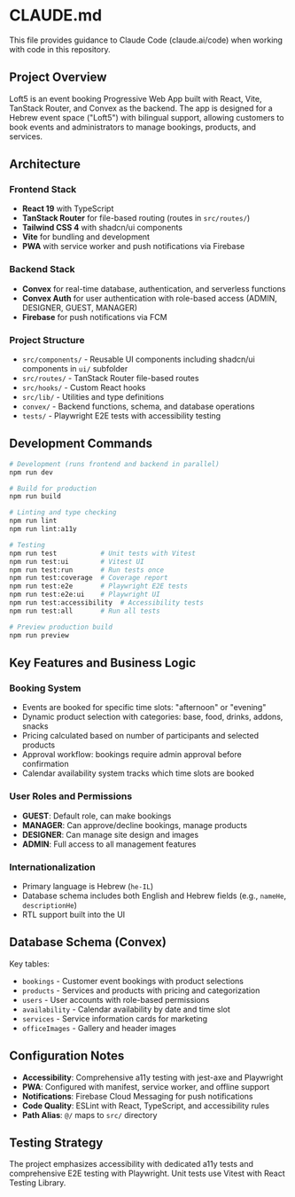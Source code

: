 # CLAUDE.md

This file provides guidance to Claude Code (claude.ai/code) when working with code in this repository.

## Project Overview

Loft5 is an event booking Progressive Web App built with React, Vite, TanStack Router, and Convex as the backend. The app is designed for a Hebrew event space ("Loft5") with bilingual support, allowing customers to book events and administrators to manage bookings, products, and services.

## Architecture

### Frontend Stack
- **React 19** with TypeScript
- **TanStack Router** for file-based routing (routes in `src/routes/`)
- **Tailwind CSS 4** with shadcn/ui components
- **Vite** for bundling and development
- **PWA** with service worker and push notifications via Firebase

### Backend Stack
- **Convex** for real-time database, authentication, and serverless functions
- **Convex Auth** for user authentication with role-based access (ADMIN, DESIGNER, GUEST, MANAGER)
- **Firebase** for push notifications via FCM

### Project Structure
- `src/components/` - Reusable UI components including shadcn/ui components in `ui/` subfolder
- `src/routes/` - TanStack Router file-based routes
- `src/hooks/` - Custom React hooks
- `src/lib/` - Utilities and type definitions
- `convex/` - Backend functions, schema, and database operations
- `tests/` - Playwright E2E tests with accessibility testing

## Development Commands

```bash
# Development (runs frontend and backend in parallel)
npm run dev

# Build for production
npm run build

# Linting and type checking
npm run lint
npm run lint:a11y

# Testing
npm run test           # Unit tests with Vitest
npm run test:ui        # Vitest UI
npm run test:run       # Run tests once
npm run test:coverage  # Coverage report
npm run test:e2e       # Playwright E2E tests
npm run test:e2e:ui    # Playwright UI
npm run test:accessibility  # Accessibility tests
npm run test:all       # Run all tests

# Preview production build
npm run preview
```

## Key Features and Business Logic

### Booking System
- Events are booked for specific time slots: "afternoon" or "evening"
- Dynamic product selection with categories: base, food, drinks, addons, snacks
- Pricing calculated based on number of participants and selected products
- Approval workflow: bookings require admin approval before confirmation
- Calendar availability system tracks which time slots are booked

### User Roles and Permissions
- **GUEST**: Default role, can make bookings
- **MANAGER**: Can approve/decline bookings, manage products
- **DESIGNER**: Can manage site design and images
- **ADMIN**: Full access to all management features

### Internationalization
- Primary language is Hebrew (`he-IL`)
- Database schema includes both English and Hebrew fields (e.g., `nameHe`, `descriptionHe`)
- RTL support built into the UI

## Database Schema (Convex)

Key tables:
- `bookings` - Customer event bookings with product selections
- `products` - Services and products with pricing and categorization
- `users` - User accounts with role-based permissions
- `availability` - Calendar availability by date and time slot
- `services` - Service information cards for marketing
- `officeImages` - Gallery and header images

## Configuration Notes

- **Accessibility**: Comprehensive a11y testing with jest-axe and Playwright
- **PWA**: Configured with manifest, service worker, and offline support
- **Notifications**: Firebase Cloud Messaging for push notifications
- **Code Quality**: ESLint with React, TypeScript, and accessibility rules
- **Path Alias**: `@/` maps to `src/` directory

## Testing Strategy

The project emphasizes accessibility with dedicated a11y tests and comprehensive E2E testing with Playwright. Unit tests use Vitest with React Testing Library.